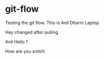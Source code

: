 # git-flow
Testing the git flow.
This is Anil Dharni Laptop

Hey changed after pulling

Anil Hello 1

How are you snitch